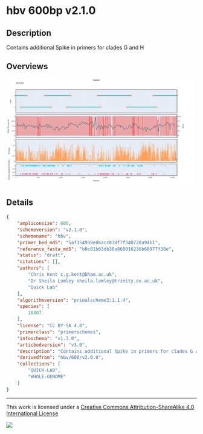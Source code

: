 # hbv 600bp v2.1.0

## Description

Contains additional Spike in primers for clades G and H

## Overviews

![X02763.png](work/X02763.png)

## Details

```json
{
    "ampliconsize": 600,
    "schemeversion": "v2.1.0",
    "schemename": "hbv",
    "primer_bed_md5": "5af354939e06acc830f7f340720a94b1",
    "reference_fasta_md5": "b0c81b63db38a860016236b68977f38e",
    "status": "draft",
    "citations": [],
    "authors": [
        "Chris Kent c.g.kent@bham.ac.uk",
        "Dr Sheila Lumley sheila.lumley@trinity.ox.ac.uk",
        "Quick Lab"
    ],
    "algorithmversion": "primalscheme3:1.1.4",
    "species": [
        10407
    ],
    "license": "CC BY-SA 4.0",
    "primerclass": "primerschemes",
    "infoschema": "v1.3.0",
    "articbedversion": "v3.0",
    "description": "Contains additional Spike in primers for clades G and H",
    "derivedfrom": "hbv/600/v2.0.0",
    "collections": [
        "QUICK-LAB",
        "WHOLE-GENOME"
    ]
}
```



------------------------------------------------------------------------

This work is licensed under a [Creative Commons Attribution-ShareAlike 4.0 International License](http://creativecommons.org/licenses/by-sa/4.0/) 

![](https://i.creativecommons.org/l/by-sa/4.0/88x31.png)